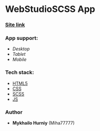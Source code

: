 # WebStudioSCSS App

### [Site link](https://miha77777py.github.io/WebStudioSCSS/)

### App support:

- *Desktop*
- *Tablet*
- *Mobile*

### Tech stack:

- [HTML5](https://en.wikipedia.org/wiki/HTML5)
- [CSS](https://en.wikipedia.org/wiki/CSS)
- [SCSS](https://sass-lang.com/)
- [JS](https://uk.wikipedia.org/wiki/JavaScript)


### Author

- **Mykhailo Hurniy** (Miha77777)